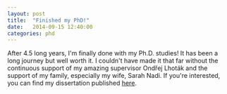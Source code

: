 ```yaml
---
layout: post
title:  "Finished my PhD!"
date:   2014-09-15 12:40:00
categories: phd
---
```

After 4.5 long years, I'm finally done with my Ph.D. studies! It has been a long journey but well worth it. I couldn't have 
made it that far without the continuous support of my amazing supervisor Ond&#345;ej Lhot&aacute;k and the support of 
my family, especially my wife, Sarah Nadi. If you're interested, you can find my dissertation published [here][phd].

[phd]:      http://uwspace.uwaterloo.ca/handle/10012/8835
